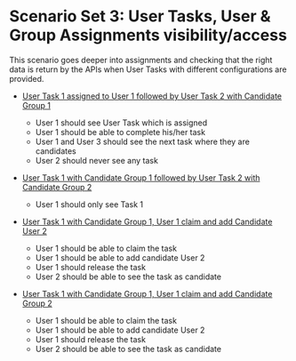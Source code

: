 # Scenario Set 3: User Tasks, User & Group Assignments visibility/access

This scenario goes deeper into assignments and checking that the right data is return by the APIs when User Tasks with different configurations are provided. 


- [User Task 1 assigned to User 1 followed by User Task 2 with Candidate Group 1]()
  - User 1 should see User Task which is assigned 
  - User 1 should be able to complete his/her task
  - User 1 and User 3 should see the next task where they are candidates
  - User 2 should never see any task

- [User Task 1 with Candidate Group 1 followed by User Task 2 with Candidate Group 2]()
  - User 1 should only see Task 1 

- [User Task 1 with Candidate Group 1, User 1 claim and add Candidate User 2](UserTaskCandidateAPIsRuntimeTest)
  - User 1 should be able to claim the task
  - User 1 should be able to add candidate User 2 
  - User 1 should release the task
  - User 2 should be able to see the task as candidate

- [User Task 1 with Candidate Group 1, User 1 claim and add Candidate Group 2](UserTaskCandidateAPIsRuntimeTest)
  - User 1 should be able to claim the task
  - User 1 should be able to add candidate User 2 
  - User 1 should release the task
  - User 2 should be able to see the task as candidate
